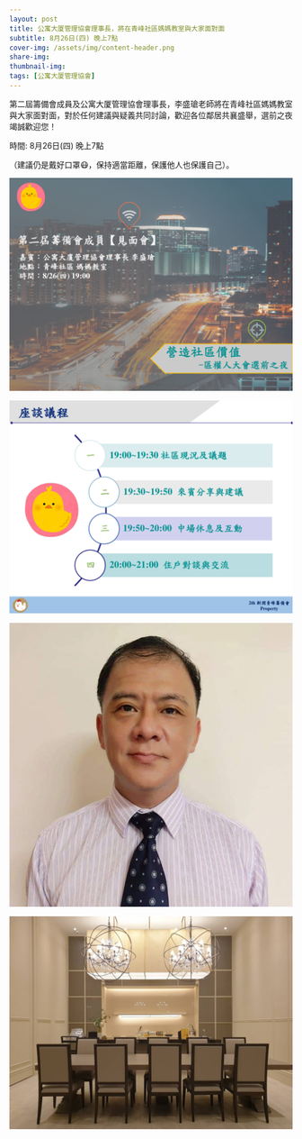```yaml
---
layout: post
title: 公寓大厦管理協會理事長，將在青峰社區媽媽教室與大家面對面
subtitle: 8月26日(四) 晚上7點
cover-img: /assets/img/content-header.png
share-img: 
thumbnail-img:
tags: [公寓大厦管理協會]
---
```


第二屆籌備會成員及公寓大厦管理協會理事長，李盛瑲老師將在青峰社區媽媽教室與大家面對面，對於任何建議與疑義共同討論，歡迎各位鄰居共襄盛舉，選前之夜竭誠歡迎您！

時間: 8月26日(四) 晚上7點

（建議仍是戴好口罩😷，保持適當距離，保護他人也保護自己）。

![](../assets/img/20210822/02_001.png)

![](../assets/img/20210822/02_002.png)

![](../assets/img/20210822/02_003.jpg)

![](../assets/img/20210822/02_004.jpg)
